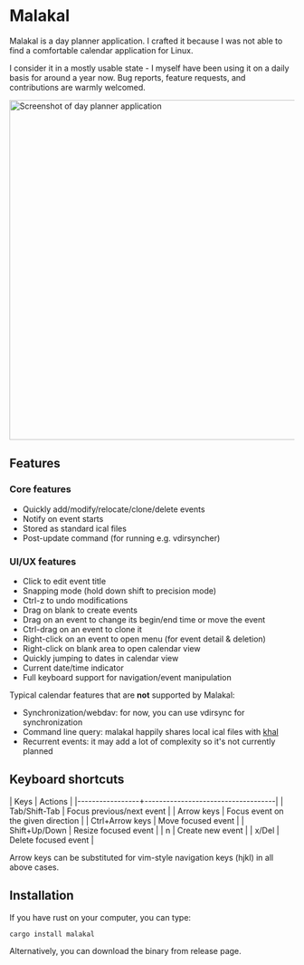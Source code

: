 # Malakal

Malakal is a day planner application. I crafted it because I was not able to find a comfortable calendar application for Linux.

I consider it in a mostly usable state - I myself have been using it on a daily basis for around a year now. Bug reports, feature requests, and contributions are warmly welcomed.

<!-- markdownlint-disable MD033 -->
<img alt="Screenshot of day planner application" src="asset/screenshot.png" width="600"/>

## Features

### Core features

- Quickly add/modify/relocate/clone/delete events
- Notify on event starts
- Stored as standard ical files
- Post-update command (for running e.g. vdirsyncher)

### UI/UX features

- Click to edit event title
- Snapping mode (hold down shift to precision mode)
- Ctrl-z to undo modifications
- Drag on blank to create events
- Drag on an event to change its begin/end time or move the event
- Ctrl-drag on an event to clone it
- Right-click on an event to open menu (for event detail & deletion)
- Right-click on blank area to open calendar view
- Quickly jumping to dates in calendar view
- Current date/time indicator
- Full keyboard support for navigation/event manipulation

Typical calendar features that are **not** supported by Malakal:

- Synchronization/webdav: for now, you can use vdirsync for synchronization
- Command line query: malakal happily shares local ical files with [khal](https://github.com/pimutils/khal)
- Recurrent events: it may add a lot of complexity so it's not currently planned

## Keyboard shortcuts

| Keys            | Actions                            |
|-----------------+------------------------------------|
| Tab/Shift-Tab   | Focus previous/next event     |
| Arrow keys      | Focus event on the given direction |
| Ctrl+Arrow keys | Move focused event                 |
| Shift+Up/Down   | Resize focused event               |
| n               | Create new event                   |
| x/Del           | Delete focused event               |

Arrow keys can be substituted for vim-style navigation keys (hjkl) in all above cases.

## Installation

If you have rust on your computer, you can type:

```bash
cargo install malakal
```

Alternatively, you can download the binary from release page.
